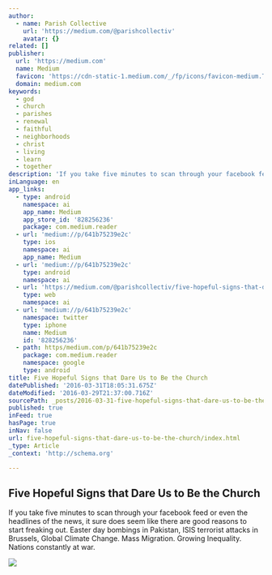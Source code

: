 ```yaml
---
author:
  - name: Parish Collective
    url: 'https://medium.com/@parishcollectiv'
    avatar: {}
related: []
publisher:
  url: 'https://medium.com'
  name: Medium
  favicon: 'https://cdn-static-1.medium.com/_/fp/icons/favicon-medium.TAS6uQ-Y7kcKgi0xjcYHXw.ico'
  domain: medium.com
keywords:
  - god
  - church
  - parishes
  - renewal
  - faithful
  - neighborhoods
  - christ
  - living
  - learn
  - together
description: 'If you take five minutes to scan through your facebook feed or even the headlines of the news, it sure does seem like there are good reasons to start freaking out. Easter day bombings in Pakistan, ISIS terrorist attacks in Brussels, Global Climate Change. Mass Migration. Growing Inequality. Nations constantly at war.'
inLanguage: en
app_links:
  - type: android
    namespace: ai
    app_name: Medium
    app_store_id: '828256236'
    package: com.medium.reader
  - url: 'medium://p/641b75239e2c'
    type: ios
    namespace: ai
    app_name: Medium
  - url: 'medium://p/641b75239e2c'
    type: android
    namespace: ai
  - url: 'https://medium.com/@parishcollectiv/five-hopeful-signs-that-dare-us-to-be-the-church-641b75239e2c'
    type: web
    namespace: ai
  - url: 'medium://p/641b75239e2c'
    namespace: twitter
    type: iphone
    name: Medium
    id: '828256236'
  - path: https/medium.com/p/641b75239e2c
    package: com.medium.reader
    namespace: google
    type: android
title: Five Hopeful Signs that Dare Us to Be the Church
datePublished: '2016-03-31T18:05:31.675Z'
dateModified: '2016-03-29T21:37:00.716Z'
sourcePath: _posts/2016-03-31-five-hopeful-signs-that-dare-us-to-be-the-church.md
published: true
inFeed: true
hasPage: true
inNav: false
url: five-hopeful-signs-that-dare-us-to-be-the-church/index.html
_type: Article
_context: 'http://schema.org'

---
```

<article style=""><h1>Five Hopeful Signs that Dare Us to Be the Church</h1><p>If you take five minutes to scan through your facebook feed or even the headlines of the news, it sure does seem like there are good reasons to start freaking out. Easter day bombings in Pakistan, ISIS terrorist attacks in Brussels, Global Climate Change. Mass Migration. Growing Inequality. Nations constantly at war.</p><img src="https://cdn-images-1.medium.com/max/800/1*aAhQLjOc2LzYR2ft7B-vkA.jpeg" /></article>